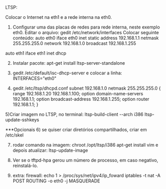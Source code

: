 LTSP: 

Colocar o Internet na eth1 e a rede interna na eth0. 

1) Configurar uma das placas de redes para rede interna, neste exemplo eth0. 
Editar o arquivo: gedit /etc/network/interfaces
Colocar seguinte conteúdo:
auto eth0
iface eth0 inet static
    address 192.168.1.1
    netmask 255.255.255.0
    network 192.168.1.0
    broadcast 192.168.1.255

auto eth1
iface eth1 inet dhcp

2) Instalar pacote: apt-get install ltsp-server-standalone

3) gedit /etc/default/isc-dhcp-server e colocar a linha: 
INTERFACES="eth0"

4) gedit /etc/ltsp/dhcpd.conf
subnet 192.168.1.0 netmask 255.255.255.0 {
    range 192.168.1.20 192.168.1.100;
    option domain-name-servers 192.168.1.1;
    option broadcast-address 192.168.1.255;
    option router 192.168.1.1;
}

5)Criar imagem no LTSP, no terminal: 
ltsp-build-client --arch i386
ltsp-update-sshkeys

***Opcionais
6) se quiser criar diretórios compartilhados, criar em /etc/skel

7) rodar comando na imagem: 
chroot /opt/ltsp/i386 apt-get install vim
e depois atualizar: ltsp-update-image

8) Ver se o tftpd-hpa gerou um número de processo, em caso negativo, reinstalá-lo. 

9) extra:
firewall:
echo 1 > /proc/sys/net/ipv4/ip_foward
iptables -t nat -A POST ROUTING -o eth0 -j MASQUERADE

